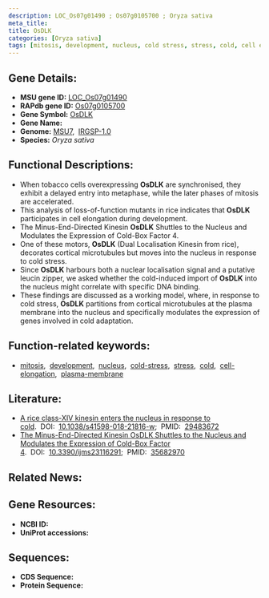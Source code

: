```yaml
---
description: LOC_Os07g01490 ; Os07g0105700 ; Oryza sativa
meta_title:
title: OsDLK
categories: [Oryza sativa]
tags: [mitosis, development, nucleus, cold stress, stress, cold, cell elongation, plasma membrane]
---
```


## Gene Details:
- **MSU gene ID:** [LOC_Os07g01490](http://rice.uga.edu/cgi-bin/ORF_infopage.cgi?orf=LOC_Os07g01490)  
- **RAPdb gene ID:** [Os07g0105700](https://rapdb.dna.affrc.go.jp/locus/?name=Os07g0105700)  
- **Gene Symbol:** <u>OsDLK</u>
- **Gene Name:**
- **Genome:**  [MSU7](http://rice.uga.edu/),&nbsp;&nbsp;[IRGSP-1.0](https://rapdb.dna.affrc.go.jp/download/irgsp1.html)
- **Species:** *Oryza sativa*

## Functional Descriptions:
   - When tobacco cells overexpressing **OsDLK** are synchronised, they exhibit a delayed entry into metaphase, while the later phases of mitosis are accelerated.
   - This analysis of loss-of-function mutants in rice indicates that **OsDLK** participates in cell elongation during development.
   - The Minus-End-Directed Kinesin **OsDLK** Shuttles to the Nucleus and Modulates the Expression of Cold-Box Factor 4.
   - One of these motors, **OsDLK** (Dual Localisation Kinesin from rice), decorates cortical microtubules but moves into the nucleus in response to cold stress.
   - Since **OsDLK** harbours both a nuclear localisation signal and a putative leucin zipper, we asked whether the cold-induced import of **OsDLK** into the nucleus might correlate with specific DNA binding.
   - These findings are discussed as a working model, where, in response to cold stress, **OsDLK** partitions from cortical microtubules at the plasma membrane into the nucleus and specifically modulates the expression of genes involved in cold adaptation.

## Function-related keywords:
   - [mitosis](/tags/mitosis/),&nbsp;&nbsp;[development](/tags/development/),&nbsp;&nbsp;[nucleus](/tags/nucleus/),&nbsp;&nbsp;[cold-stress](/tags/cold-stress/),&nbsp;&nbsp;[stress](/tags/stress/),&nbsp;&nbsp;[cold](/tags/cold/),&nbsp;&nbsp;[cell-elongation](/tags/cell-elongation/),&nbsp;&nbsp;[plasma-membrane](/tags/plasma-membrane/)

## Literature:
   - [A rice class-XIV kinesin enters the nucleus in response to cold](https://www.doi.org/10.1038/s41598-018-21816-w).&nbsp;&nbsp;DOI:&nbsp;&nbsp;[10.1038/s41598-018-21816-w](https://www.doi.org/10.1038/s41598-018-21816-w);&nbsp;&nbsp;PMID:&nbsp;&nbsp;[29483672](https://pubmed.ncbi.nlm.nih.gov/29483672/)
   - [The Minus-End-Directed Kinesin OsDLK Shuttles to the Nucleus and Modulates the Expression of Cold-Box Factor 4](https://www.doi.org/10.3390/ijms23116291).&nbsp;&nbsp;DOI:&nbsp;&nbsp;[10.3390/ijms23116291](https://www.doi.org/10.3390/ijms23116291);&nbsp;&nbsp;PMID:&nbsp;&nbsp;[35682970](https://pubmed.ncbi.nlm.nih.gov/35682970/)

## Related News:

## Gene Resources:
- **NCBI ID:**  []()
- **UniProt accessions:** [](https://www.uniprot.org/uniprotkb//entry)

## Sequences:
- **CDS Sequence:**
- **Protein Sequence:**
